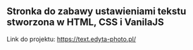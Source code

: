 ## Stronka do zabawy ustawieniami tekstu stworzona w HTML, CSS i VanilaJS
Link do projektu: https://text.edyta-photo.pl/

